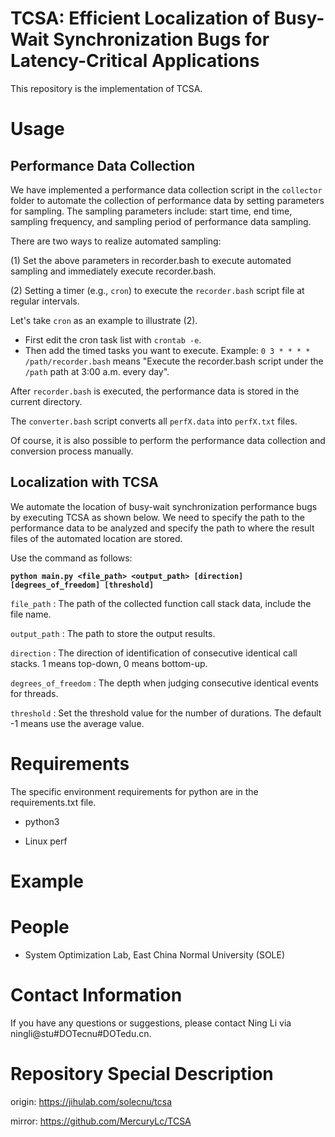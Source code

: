 # TCSA: Efficient Localization of Busy-Wait Synchronization Bugs for Latency-Critical Applications

This repository is the implementation of TCSA. 

# Usage

## Performance Data Collection

We have implemented a performance data collection script in the `collector` folder to automate the collection of performance data by setting parameters for sampling.
The sampling parameters include: start time, end time, sampling frequency, and sampling period of performance data sampling.

There are two ways to realize automated sampling:

(1) Set the above parameters in recorder.bash to execute automated sampling and immediately execute recorder.bash.

(2) Setting a timer (e.g., `cron`) to execute the `recorder.bash` script file at regular intervals.

Let's take `cron` as an example to illustrate (2).

 - First edit the cron task list with `crontab -e`.
 - Then add the timed tasks you want to execute. Example: `0 3 * * * * /path/recorder.bash` means "Execute the recorder.bash script under the `/path` path at 3:00 a.m. every day".

After `recorder.bash` is executed, the performance data is stored in the current directory.

The `converter.bash` script converts all `perfX.data` into `perfX.txt` files.


Of course, it is also possible to perform the performance data collection and conversion process manually.



## Localization with TCSA


We automate the location of busy-wait synchronization performance bugs by executing TCSA as shown below. We need to specify the path to the performance data to be analyzed and specify the path to where the result files of the automated location are stored.

Use the command as follows:

**`python main.py <file_path> <output_path> [direction] [degrees_of_freedom] [threshold]`**


`file_path` : The path of the collected function call stack data, include the file name.

`output_path` : The path to store the output results.

` direction ` : The direction of identification of consecutive identical call stacks. 1 means top-down, 0 means bottom-up.

`degrees_of_freedom` : The depth when judging consecutive identical events for threads. 

` threshold ` : Set the threshold value for the number of durations. The default -1 means use the average value.


# Requirements
The specific environment requirements for python are in the requirements.txt file.

- python3

- Linux perf

# Example


# People 

- System Optimization Lab, East China Normal University (SOLE)


# Contact Information

If you have any questions or suggestions, please contact Ning Li via ningli@stu#DOTecnu#DOTedu.cn.


# Repository Special Description

origin: https://jihulab.com/solecnu/tcsa

mirror: https://github.com/MercuryLc/TCSA